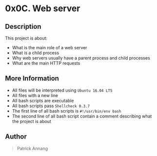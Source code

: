 # 0x0C. Web server

## Description

This project is about:


* What is the main role of a web server
* What is a child process
* Why web servers usually have a parent process and child processes
* What are the main HTTP requests

## More Information

* All files will be interpreted using `Ubuntu 16.04 LTS`
* All files with a new line
* All bash scripts are executable
* All bash scripts pass `Shellcheck 0.3.7`
* The first line of all bash scripts is `#!/usr/bin/env bash`
* The second line of all bash script contain a comment describing what the project is about

## Author

> Patrick Annang
